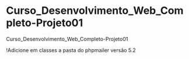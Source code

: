 # Curso_Desenvolvimento_Web_Completo-Projeto01
Curso_Desenvolvimento_Web_Completo-Projeto01

!Adicione em classes a pasta do phpmailer versão 5.2
